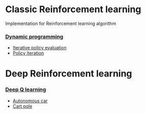 # Classic Reinforcement learning

Implementation for Reinforcement learning algorithm


### [Dynamic programming](classic_reinforcement_learning)
- [Iterative policy evaluation](classic_reinforcement_learning/iterative_policy_evaluation.py)
- [Policy iteration](classic_reinforcement_learning/policy_iteration.py)

# Deep Reinforcement learning
### [Deep Q learning](deep_Q_learning)
- [Autonomous car](deep_Q_learning/autonomous_car)
- [Cart pole](deep_Q_learning/cart_pole_keras)